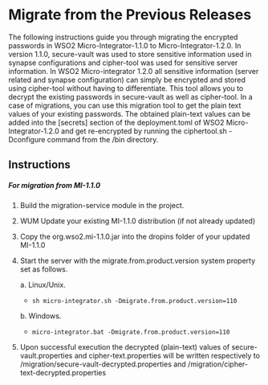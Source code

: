 # Migrate from the Previous Releases

The following instructions guide you through migrating the encrypted passwords in WSO2 Micro-Integrator-1.1.0 to Micro-Integrator-1.2.0. 
In version 1.1.0, secure-vault was used to store sensitive information used in synapse configurations and cipher-tool was used for
sensitive server information. In WSO2 Micro-integrator 1.2.0 all sensitive information (server related and synapse configuration) can simply
be encrypted and stored using cipher-tool without having to differentiate. 
This tool allows you to decrypt the existing passwords in secure-vault as well as cipher-tool. In a case of migrations, you can use
this migration tool to get the plain text values of your existing passwords. The obtained plain-text values can be added into the
[secrets] section of the deployment.toml of WSO2 Micro-Integrator-1.2.0 and get re-encrypted by running the ciphertool.sh -Dconfigure
command from the <MI-HOME>/bin directory.

## Instructions

##### For migration from MI-1.1.0

1. Build the migration-service module in the project.

2. WUM Update your existing MI-1.1.0 distribution (if not already updated)

3. Copy the org.wso2.mi-1.1.0.jar into the dropins folder of your updated MI-1.1.0

4. Start the server with the migrate.from.product.version system property set as follows.

    a. Linux/Unix.
   - `sh micro-integrator.sh -Dmigrate.from.product.version=110`

    b. Windows.
   - `micro-integrator.bat -Dmigrate.from.product.version=110`


5. Upon successful execution the decrypted (plain-text) values of secure-vault.properties and cipher-text.properties will 
be written respectively to <MI-HOME>/migration/secure-vault-decrypted.properties and 
<MI-HOME>/migration/cipher-text-decrypted.properties